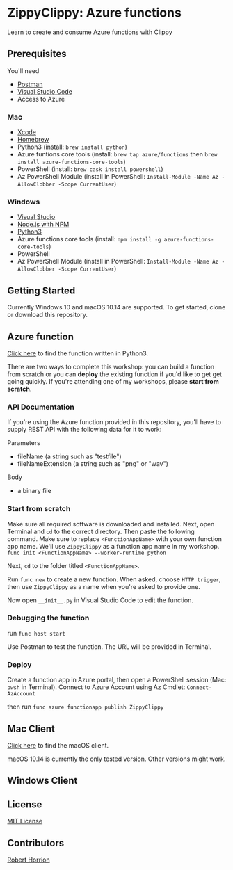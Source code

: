 # ZippyClippy: Azure functions

Learn to create and consume Azure functions with Clippy

## Prerequisites

You'll need

- [Postman](https://www.getpostman.com)
- [Visual Studio Code](https://code.visualstudio.com)
- Access to Azure

### Mac

- [Xcode](https://developer.apple.com/xcode/resources/)
- [Homebrew](https://brew.sh)
- Python3 (install: `brew install python`)
- Azure funtions core tools (install: `brew tap azure/functions` then `brew install azure-functions-core-tools`)
- PowerShell (install: `brew cask install powershell`)
- Az PowerShell Module (install in PowerShell: `Install-Module -Name Az -AllowClobber -Scope CurrentUser`)

### Windows

- [Visual Studio](https://visualstudio.microsoft.com/vs/)
- [Node.js with NPM](https://docs.npmjs.com/downloading-and-installing-node-js-and-npm)
- [Python3](https://www.python.org/downloads/windows/)
- Azure functions core tools (install: `npm install -g azure-functions-core-tools`)
- PowerShell
- Az PowerShell Module (install in PowerShell: `Install-Module -Name Az -AllowClobber -Scope CurrentUser`)

## Getting Started
Currently Windows 10 and macOS 10.14 are supported. To get started, clone or download this repository. 

## Azure function

[Click here](./AzureFunction/ZippyClippy) to find the function written in Python3. 

There are two ways to complete this workshop: you can build a function from scratch or you can **deploy** the existing function if you'd like to get get going quickly. If you're attending one of my workshops, please **start from scratch**.

### API Documentation

If you're using the Azure function provided in this repository, you'll have to supply REST API with the following data for it to work: 

Parameters

- fileName (a string such as "testfile")
- fileNameExtension (a string such as "png" or "wav")

Body

- a binary file

### Start from scratch

Make sure all required software is downloaded and installed. Next, open Terminal and `cd` to the correct directory. 
Then paste the following command. Make sure to replace `<FunctionAppName>` with your own function app name. We'll use `ZippyClippy` as a function app name in my workshop. 
`func init <FunctionAppName> --worker-runtime python`

Next, `cd` to the folder titled `<FunctionAppName>`. 

Run `func new` to create a new function. When asked, choose `HTTP trigger`, then use `ZippyClippy` as a name when you're asked to provide one. 

Now open `__init__.py` in Visual Studio Code to edit the function. 

### Debugging the function

run `func host start`

Use Postman to test the function. The URL will be provided in Terminal. 

### Deploy

Create a function app in Azure portal, then open a PowerShell session (Mac: `pwsh` in Terminal). Connect to Azure Account using Az Cmdlet: `Connect-AzAccount`

then run
`func azure functionapp publish ZippyClippy`

## Mac Client

[Click here](./Mac-ZippyClippy) to find the macOS client. 

macOS 10.14 is currently the only tested version. Other versions might work. 

## Windows Client

## License

[MIT License](./LICENSE.md)

## Contributors

[Robert Horrion](https://twitter.com/RobertHorrion)
